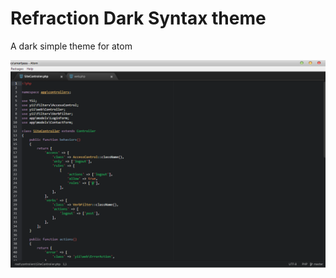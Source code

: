 # Refraction Dark Syntax theme
A dark simple theme for atom

![A screenshot of your theme](https://raw.githubusercontent.com/supergithubo/refraction-dark-syntax/master/screenshot.png)
